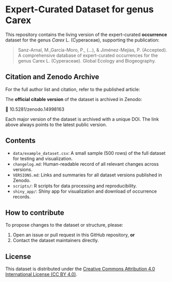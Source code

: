# Expert-Curated Dataset for genus Carex

This repository contains the living version of the expert-curated **occurrence** dataset for the genus *Carex* L. (Cyperaceae), supporting the publication:
> Sanz-Arnal, M.,García-Moro, P., (...), & Jiménez-Mejías, P. (Accepted). A comprehensive database of expert-curated occurrences for the genus Carex L. (Cyperaceae). Global Ecology and Biogeography.

## Citation and Zenodo Archive
For the full author list and citation, refer to the published article:

The **official citable version** of the dataset is archived in Zenodo:

🔗 10.5281/zenodo.14998163

Each major version of the dataset is archived with a unique DOI. The link above always points to the latest public version.

## Contents
- `data/example_dataset.csv`: A small sample (500 rows) of the full dataset for testing and visualization.
- `changelog.md`: Human-readable record of all relevant changes across versions.
- `VERSIONS.md`: Links and summaries for all dataset versions published in Zenodo.
- `scripts/`: R scripts for data processing and reproducibility.
- `shiny_app/`: Shiny app for visualization and download of occurrence records.

## How to contribute
To propose changes to the dataset or structure, please:
1. Open an issue or pull request in this GitHub repository, **or**
2. Contact the dataset maintainers directly.

## License
This dataset is distributed under the [Creative Commons Attribution 4.0 International License (CC BY 4.0)](https://creativecommons.org/licenses/by/4.0/).
